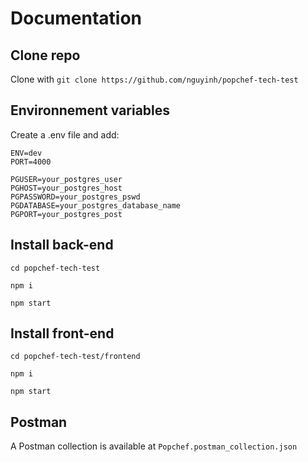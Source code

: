 # Documentation
## Clone repo
Clone with `git clone https://github.com/nguyinh/popchef-tech-test`

## Environnement variables
Create a .env file and add:
```
ENV=dev
PORT=4000

PGUSER=your_postgres_user
PGHOST=your_postgres_host
PGPASSWORD=your_postgres_pswd
PGDATABASE=your_postgres_database_name
PGPORT=your_postgres_post
```

## Install back-end
`cd popchef-tech-test`

`npm i`

`npm start`

## Install front-end
`cd popchef-tech-test/frontend`

`npm i`

`npm start`

## Postman
A Postman collection is available at `Popchef.postman_collection.json`
